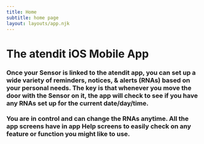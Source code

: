 ```yaml
---
title: Home
subtitle: home page
layout: layouts/app.njk
---
```


# The atendit iOS Mobile App
### Once your Sensor is linked to the atendit app, you can set up a wide variety of reminders, notices, & alerts (RNAs) based on your personal needs.  The key is that whenever you move the door with the Sensor on it, the app will check to see if you have any RNAs set up for the current date/day/time.<br/><br/>You are in control and can change the RNAs anytime.  All the app screens have in app Help screens to easily check on any feature or function you might like to use.
